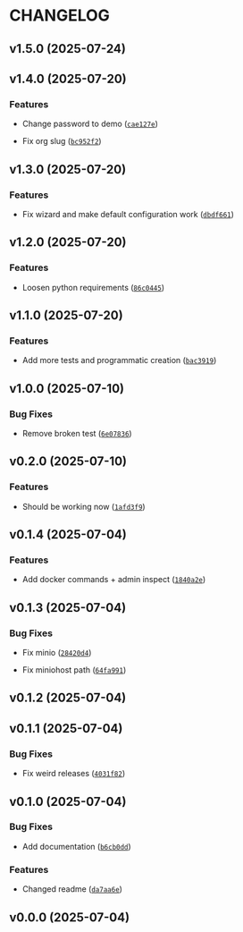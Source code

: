 # CHANGELOG


## v1.5.0 (2025-07-24)


## v1.4.0 (2025-07-20)

### Features

- Change password to demo
  ([`cae127e`](https://github.com/arkitektio/arkitekt-server/commit/cae127e6c6d18ed3b2181299bc88d6c7deeb977a))

- Fix org slug
  ([`bc952f2`](https://github.com/arkitektio/arkitekt-server/commit/bc952f26acb7f5623983f18530811092682cfa2c))


## v1.3.0 (2025-07-20)

### Features

- Fix wizard and make default configuration work
  ([`dbdf661`](https://github.com/arkitektio/arkitekt-server/commit/dbdf661464b325e74846b19bddde2bc31b610914))


## v1.2.0 (2025-07-20)

### Features

- Loosen python requirements
  ([`86c0445`](https://github.com/arkitektio/arkitekt-server/commit/86c0445b3096df402529fd621a4d717859c11fd8))


## v1.1.0 (2025-07-20)

### Features

- Add more tests and programmatic creation
  ([`bac3919`](https://github.com/arkitektio/arkitekt-server/commit/bac3919a0e329b6428e9b90d5e7a91b9a2ef32aa))


## v1.0.0 (2025-07-10)

### Bug Fixes

- Remove broken test
  ([`6e07836`](https://github.com/arkitektio/arkitekt-server/commit/6e07836195b4e80c301464e2bd9f5eef2679690f))


## v0.2.0 (2025-07-10)

### Features

- Should be working now
  ([`1afd3f9`](https://github.com/arkitektio/arkitekt-server/commit/1afd3f9607eab7bbe11a9bb5358d958ad2cbcb2b))


## v0.1.4 (2025-07-04)

### Features

- Add docker commands + admin inspect
  ([`1840a2e`](https://github.com/arkitektio/arkitekt-server/commit/1840a2e707a722a4d63df2edfaa2d5167dbd870f))


## v0.1.3 (2025-07-04)

### Bug Fixes

- Fix minio
  ([`28420d4`](https://github.com/arkitektio/arkitekt-server/commit/28420d4ecf4e6a57c306b7f0705bb45491a85487))

- Fix miniohost path
  ([`64fa991`](https://github.com/arkitektio/arkitekt-server/commit/64fa99145df4a2dd428708fabbbf7f80957ee973))


## v0.1.2 (2025-07-04)


## v0.1.1 (2025-07-04)

### Bug Fixes

- Fix weird releases
  ([`4031f82`](https://github.com/arkitektio/arkitekt-server/commit/4031f82613c114d4ed9bbce4df2f45081e97a7dd))


## v0.1.0 (2025-07-04)

### Bug Fixes

- Add documentation
  ([`b6cb0dd`](https://github.com/arkitektio/arkitekt-server/commit/b6cb0dd82fd84f7244878c2b9287369e6d509703))

### Features

- Changed readme
  ([`da7aa6e`](https://github.com/arkitektio/arkitekt-server/commit/da7aa6e2b288c3d0645dc9d415a6a78fef502310))


## v0.0.0 (2025-07-04)
